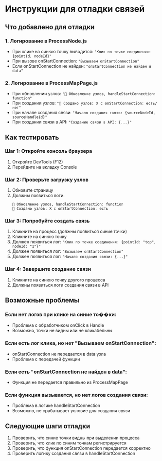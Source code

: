 # Инструкции для отладки связей

## Что добавлено для отладки

### 1. Логирование в ProcessNode.js
- При клике на синюю точку выводится: `"Клик по точке соединения: {pointId, nodeId}"`
- При вызове onStartConnection: `"Вызываем onStartConnection"`
- Если onStartConnection не найден: `"onStartConnection не найден в data"`

### 2. Логирование в ProcessMapPage.js
- При обновлении узлов: `"🔄 Обновление узлов, handleStartConnection: function"`
- При создании узлов: `"🔄 Создано узлов: X с onStartConnection: есть/нет"`
- При начале создания связи: `"Начало создания связи: {sourceNodeId, sourceHandleId}"`
- При создании связи в API: `"Создание связи в API: {...}"`

## Как тестировать

### Шаг 1: Откройте консоль браузера
1. Откройте DevTools (F12)
2. Перейдите на вкладку Console

### Шаг 2: Проверьте загрузку узлов
1. Обновите страницу
2. Должны появиться логи:
   ```
   🔄 Обновление узлов, handleStartConnection: function
   🔄 Создано узлов: X с onStartConnection: есть
   ```

### Шаг 3: Попробуйте создать связь
1. Кликните на процесс (должны появиться синие точки)
2. Кликните на синюю точку
3. Должен появиться лог: `"Клик по точке соединения: {pointId: "top", nodeId: "1"}"`
4. Должен появиться лог: `"Вызываем onStartConnection"`
5. Должен появиться лог: `"Начало создания связи: {...}"`

### Шаг 4: Завершите создание связи
1. Кликните на синюю точку другого процесса
2. Должны появиться логи создания связи в API

## Возможные проблемы

### Если нет логов при клике на синие то��ки:
- Проблема с обработчиком onClick в Handle
- Возможно, точки не видны или не кликабельны

### Если есть лог клика, но нет "Вызываем onStartConnection":
- onStartConnection не передается в data узла
- Проблема с передачей функции

### Если есть "onStartConnection не найден в data":
- Функция не передается правильно из ProcessMapPage

### Если функция вызывается, но нет логов создания связи:
- Проблема в логике handleStartConnection
- Возможно, не срабатывает условие для создания связи

## Следующие шаги отладки

1. Проверить, что синие точки видны при выделении процесса
2. Проверить, что клик по синим точкам регистрируется
3. Проверить, что функция onStartConnection передается корректно
4. Проверить логику создания связи в handleStartConnection